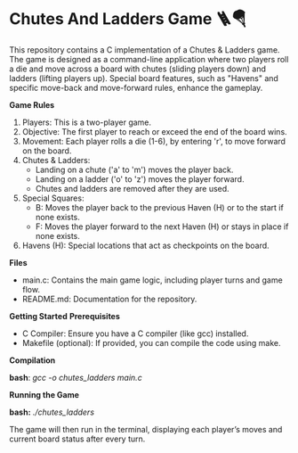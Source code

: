 # Chutes And Ladders Game 🪜🪂
This repository contains a C implementation of a Chutes & Ladders game. The game is designed as a command-line application where two players roll a die and move across a board with chutes (sliding players down) and ladders (lifting players up). Special board features, such as "Havens" and specific move-back and move-forward rules, enhance the gameplay.

**Game Rules**
1. Players: This is a two-player game.
2. Objective: The first player to reach or exceed the end of the board wins.
3. Movement: Each player rolls a die (1-6), by entering 'r', to move forward on the board.
4. Chutes & Ladders:
   * Landing on a chute ('a' to 'm') moves the player back.
   * Landing on a ladder ('o' to 'z') moves the player forward.
   * Chutes and ladders are removed after they are used.
5. Special Squares:
   * B: Moves the player back to the previous Haven (H) or to the start if none exists.
   * F: Moves the player forward to the next Haven (H) or stays in place if none exists.
6. Havens (H): Special locations that act as checkpoints on the board.

**Files**
* main.c: Contains the main game logic, including player turns and game flow.
* README.md: Documentation for the repository.

**Getting Started**
**Prerequisites**
* C Compiler: Ensure you have a C compiler (like gcc) installed.
* Makefile (optional): If provided, you can compile the code using make.
  
**Compilation**

**bash**: _gcc -o chutes_ladders main.c_

**Running the Game**

**bash:** _./chutes_ladders_

The game will then run in the terminal, displaying each player’s moves and current board status after every turn.

